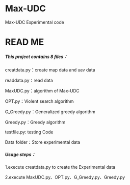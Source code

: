 # Max-UDC
Max-UDC Experimental code
# READ ME

##### This project contains 8 files：

creatdata.py：create map data and uav data

readdata.py：read data

MaxUDC.py：algorithm of Max-UDC 

OPT.py：Violent search algorithm

G_Greedy.py：Generalized greedy algorithm

Greedy.py：Greedy algorithm

testfile.py: testing Code

Data folder：Store experimental data

##### Usage steps：

1.execute creatdata.py to create the Experimental data

2.execute MaxUDC.py、OPT.py、G_Greedy.py、Greedy.py
